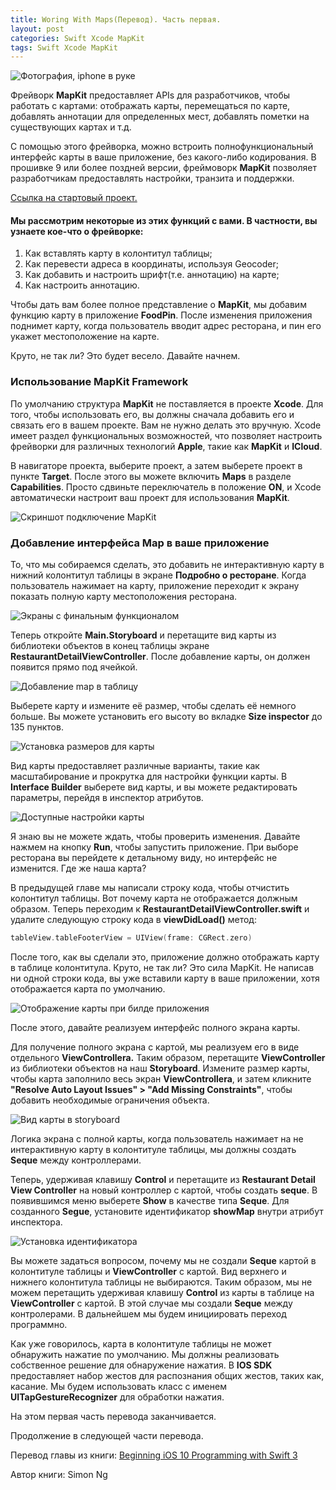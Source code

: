 ```yaml
---
title: Woring With Maps(Перевод). Часть первая.
layout: post
categories: Swift Xcode MapKit
tags: Swift Xcode MapKit
---
```


![Фотография, iphone в руке](https://monosnap.com/file/mqI5Xl60up7h06IKAg6homuqIfbQMD.png)

Фрейворк **MapKit** предоставляет APIs для разработчиков, чтобы работать с картами:
отображать карты, перемещаться по карте, добавлять аннотации для определенных
мест, добавлять пометки на существующих картах и т.д.

С помощью этого фрейворка, можно встроить полнофункциональный интерфейс карты в ваше приложение, без какого-либо кодирования. В прошивке 9 или более поздней версии, фреймоворк **MapKit** позволяет разработчикам предоставлять настройки, транзита и поддержки.

[Ссылка на стартовый проект.](http://www.appcoda.com/resources/swift3/FoodPinAnimationExercise.zip)

#### Мы рассмотрим некоторые из этих функций с вами. В частности, вы узнаете кое-что о фрейворке:
1. Как вставлять карту в колонтитул таблицы;
2. Как перевести адреса в координаты, используя Geocoder;
3. Как добавить и настроить шрифт(т.е. аннотацию) на карте;
4. Как настроить аннотацию.

Чтобы дать вам более полное представление о **MapKit**, мы добавим функцию
карту в приложение **FoodPin**. После изменения приложения поднимет карту, когда
пользователь вводит адрес ресторана, и пин его укажет местоположение на карте.

Круто, не так ли? Это будет весело. Давайте начнем.

### Использование MapKit Framework
По умолчанию структура **MapKit** не поставляется в проекте **Xcode**. Для того, чтобы использовать его, вы должны сначала добавить его и связать его в вашем проекте.
Вам не нужно делать это вручную. Xcode имеет раздел функциональных возможностей, что позволяет настроить фрейворки для различных технологий **Apple**, такие как **MapKit** и **ICloud**.

В навигаторе проекта, выберите проект, а затем выберете проект в пункте **Target**. После этого вы можете включить **Maps** в разделе **Capabilities**. Просто сдвиньте переключатель в положение **ON**, и Xcode автоматически настроит ваш проект для использования **MapKit**.

![Скриншот подключение MapKit](https://monosnap.com/file/Q0zMn08vRDwh67JwKxRyFctuoabn0m.png)

### Добавление интерфейса Map в ваше приложение
То, что мы собираемся сделать, это добавить не интерактивную карту в нижний колонтитул таблицы в экране **Подробно о ресторане**. Когда пользователь нажимает на карту, приложение переходит к экрану показать полную карту местоположения ресторана.

![Экраны с финальным функционалом](https://monosnap.com/file/9m5dIgpyj0Q5rPyElVWqiqHV3oS46w.png)

Теперь откройте **Main.Storyboard** и перетащите вид карты из библиотеки объектов в конец таблицы экране **RestaurantDetailViewController**. После добавление карты, он должен появится прямо под ячейкой.

![Добавление map в таблицу](https://monosnap.com/file/7EB8RGWq8R0ieoKvQAk0J6xvjXBFRO.png)

Выберете карту и измените её размер, чтобы сделать её немного больше. Вы можете установить его высоту во вкладке **Size inspector** до 135 пунктов.

![Установка размеров для карты](https://monosnap.com/file/N1P0pk5iwdic6F1iMMJ1mDXTOTe1Qb.png)

Вид карты предоставляет различные варианты, такие как масштабирование и прокрутка для настройки функции карты. В **Interface Builder** выберете вид карты, и вы можете редактировать параметры, перейдя в инспектор атрибутов.

![Доступные настройки карты](https://monosnap.com/file/SWLhzf5hIcugKqQ4TuvJ3iK4pqHds1.png)

Я знаю вы не можете ждать, чтобы проверить изменения. Давайте нажмем на кнопку **Run**, чтобы запустить приложение. При выборе ресторана вы перейдете к детальному виду, но интерфейс не изменится. Где же наша карта?

В предыдущей главе мы написали строку кода, чтобы отчистить колонтитул таблицы.
Вот почему карта не отображается должным образом. Теперь переходим к **RestaurantDetailViewController.swift** и удалите следующую строку кода в **viewDidLoad()** метод:

```swift
tableView.tableFooterView = UIView(frame: CGRect.zero)
```

После того, как вы сделали это, приложение должно отображать карту в таблице колонтитула. Круто, не так ли? Это сила MapKit. Не написав ни одной строки кода, вы уже вставили карту в ваше приложении, хотя отображается карта по умолчанию.

![Отображение карты при билде приложения](https://monosnap.com/file/sEsjaCbTocMB7w0CLfsnowjhwsztyR.png)

После этого, давайте реализуем интерфейс полного экрана карты.

Для получение полного экрана с картой, мы реализуем его в виде отдельного **ViewControllera.** Таким образом, перетащите **ViewController** из библиотеки объектов на наш **Storyboard**. Измените размер карты, чтобы карта заполнило весь экран **ViewControllera**, и затем кликните **"Resolve Auto Layout Issues" > "Add Missing Constraints"**, чтобы добавить необходимые ограничения объекта.

![Вид карты в storyboard](https://monosnap.com/file/YRnlKcBpEesCEqT4YNalwKYHCpgel7.png)

Логика экрана с полной карты, когда пользователь нажимает на не интерактивную карту в колонтитуле таблицы, мы должны создать **Seque** между контроллерами.

Теперь, удерживая клавишу **Control** и перетащите из **Restaurant Detail View Controller** на новый контроллер с картой, чтобы создать **seque**. В появившимся меню выберете **Show** в качестве типа **Seque**. Для созданного **Segue**, установите идентификатор **showMap** внутри атрибут инспектора.

![Установка идентификатора](https://monosnap.com/file/vPOWk1WJYQs0n5HNNjzDOYpAJVrtbs.png)

Вы можете задаться вопросом, почему мы не создали **Seque** картой в колонтитуле таблицы и **ViewController** с картой. Вид верхнего и нижнего колонтитула таблицы не выбираются. Таким образом, мы не можем перетащить удерживая клавишу **Control**  из карты в таблице на **ViewController** с картой. В этой случае мы создали **Seque** между контролерами. В дальнейшем мы будем инициировать переход программно.

Как уже говорилось, карта в колонтитуле таблицы не может обнаружить нажатие по умолчанию. Мы должны реализовать собственное решение для обнаружение нажатия. В **IOS SDK** предоставляет набор жестов для распознания общих жестов, таких как, касание. Мы будем использовать класс с именем **UITapGestureRecognizer** для обработки нажатия.

На этом первая часть перевода заканчивается.

Продолжение в следующей части перевода.

Перевод главы из книги: [Beginning iOS 10 Programming with Swift 3](https://www.amazon.com/Beginning-iOS-10-Programming-Swift/dp/1520222599/ref=sr_1_1?s=books&ie=UTF8&qid=1487189058&sr=1-1&keywords=Simon+Ng)

Автор книги: Simon Ng



